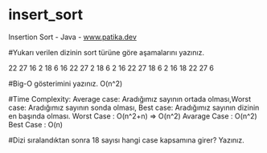 # insert_sort
 Insertion Sort - Java - www.patika.dev

#Yukarı verilen dizinin sort türüne göre aşamalarını yazınız.

22 27 16 2 18 6 
16 22 27 2 18 6
2 16 22 27 18 6
2 16 18 22 27 6

#Big-O gösterimini yazınız.
O(n^2)

#Time Complexity: Average case: Aradığımız sayının ortada olması,Worst case: Aradığımız sayının sonda olması, Best case: Aradığımız sayının dizinin en başında olması.
Worst Case : O(n^2+n) => O(n^2)
Avarage Case : O(n^2)
Best Case : O(n)

#Dizi sıralandıktan sonra 18 sayısı hangi case kapsamına girer? Yazınız.
